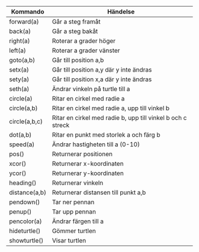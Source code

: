 | Kommando         | Händelse                                     |
|------------------|----------------------------------------------|
| forward(a)       | Går a steg framåt                                |
| back(a)          | Går a steg bakåt                                 |
| right(a)         | Roterar a grader höger                      |
| left(a)          | Roterar a grader vänster                    |
| goto(a,b)        | Går till position a,b                        |
| setx(a)          | Går till position a,y där y inte ändras     |
| sety(a)          | Går till position x,a där y inte ändras     |
| seth(a)          | Ändrar vinkeln på turtle till a             |
| circle(a)        | Ritar en cirkel med radie a                 |
| circle(a,b)      | Ritar en cirkel med radie a, upp till vinkel b |
| circle(a,b,c)    | Ritar en cirkel med radie b, upp till vinkel b och c streck |
| dot(a,b)         | Ritar en punkt med storlek a och färg b     |
| speed(a)         | Ändrar hastigheten till a (0-10)            |
| pos()            | Returnerar positionen                       |
| xcor()           | Returnerar x-koordinaten                    |
| ycor()           | Returnerar y-koordinaten                    |
| heading()        | Returnerar vinkeln                          |
| distance(a,b)    | Returnerar distansen till punkt a,b         |
| pendown()        | Tar ner pennan                              |
| penup()          | Tar upp pennan                              |
| pencolor(a)      | Ändrar färgen till a                        |
| hideturtle()     | Gömmer turtlen                              |
| showturtle()     | Visar turtlen                               |
